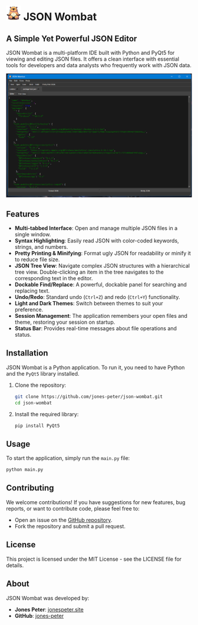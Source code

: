 # <img src="icons/json_logo.png" alt="JSON Wombat Logo" width="40" height="40"> JSON Wombat
## A Simple Yet Powerful JSON Editor

JSON Wombat is a multi-platform IDE built with Python and PyQt5 for viewing and editing JSON files. It offers a clean interface with essential tools for developers and data analysts who frequently work with JSON data.

![JSON Wombat IDE Screenshot](images/screenshot.png)

## Features

  * **Multi-tabbed Interface**: Open and manage multiple JSON files in a single window.
  * **Syntax Highlighting**: Easily read JSON with color-coded keywords, strings, and numbers.
  * **Pretty Printing & Minifying**: Format ugly JSON for readability or minify it to reduce file size.
  * **JSON Tree View**: Navigate complex JSON structures with a hierarchical tree view. Double-clicking an item in the tree navigates to the corresponding text in the editor.
  * **Dockable Find/Replace**: A powerful, dockable panel for searching and replacing text.
  * **Undo/Redo**: Standard undo (`Ctrl+Z`) and redo (`Ctrl+Y`) functionality.
  * **Light and Dark Themes**: Switch between themes to suit your preference.
  * **Session Management**: The application remembers your open files and theme, restoring your session on startup.
  * **Status Bar**: Provides real-time messages about file operations and status.

## Installation

JSON Wombat is a Python application. To run it, you need to have Python and the `PyQt5` library installed.

1.  Clone the repository:
    ```sh
    git clone https://github.com/jones-peter/json-wombat.git
    cd json-wombat
    ```
2.  Install the required library:
    ```sh
    pip install PyQt5
    ```

## Usage

To start the application, simply run the `main.py` file:

```sh
python main.py
```

## Contributing

We welcome contributions\! If you have suggestions for new features, bug reports, or want to contribute code, please feel free to:

  * Open an issue on the [GitHub repository](https://github.com/jones-peter/json-wombat/issues).
  * Fork the repository and submit a pull request.

## License

This project is licensed under the MIT License - see the LICENSE file for details.

## About

JSON Wombat was developed by:

  * **Jones Peter**: [jonespeter.site](https://jonespeter.site)
  * **GitHub**: [jones-peter](https://github.com/jones-peter)
